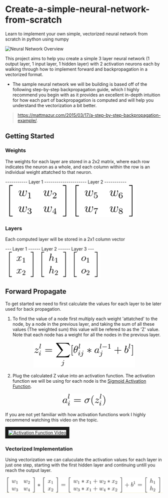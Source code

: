 # Create-a-simple-neural-network-from-scratch
Learn to implement your own simple, vectorized neural network from scratch in python using numpy

![Neural Network Overview](https://matthewmazur.files.wordpress.com/2018/03/neural_network-9.png)  

This project aims to help you create a simple 3 layer neural network (1 output layer, 1 input layer, 1 hidden layer) with 2 activation neurons each by walking through how to implement forward and backpropagation in a vectorized format.   
  
- The sample neural network we will be building is based off of the following step-by-step backpropagation guide, which I highly recommend you begin with as it provides an excellent in-depth intuition for how each part of backpropagation is computed and will help you understand the vectorization a bit better.

> https://mattmazur.com/2015/03/17/a-step-by-step-backpropagation-example/.  




## Getting Started

### Weights  
The weights for each layer are stored in a 2x2 matrix, where each row indicates the neuron as a whole, and each column within the row is an individual weight attatched to that neuron. 
  
----------- Layer 1 --------------------- Layer 2 -----------  
![Layer1_weights](/Images/layer1_weights.png) ![Layer1_weights](/Images/layer2_weights.png)

### Layers  
Each computed layer will be stored in a 2x1 column vector 
  
--- Layer 1 ------ Layer 2 ------ Layer 3 ---  
![Layer1](/Images/Layer1.png) ![Layer2](/Images/layer2.png) ![Layer3](/Images/layer3.png)
  

## Forward Propagate

To get started we need to first calculate the values for each layer to be later used for back propagation.  

1. To find the value of a node first multiply each weight 'attatched' to the node, by a node in the previous layer, and taking the sum of all these values (The weighted sum) this value will be refered to as the 'Z' value. Note that each node has a weight for all the nodes in the previous layer.

 <p align="center">
  <img src="/Images/z_calculation.png">
</p>

  
2. Plug the calculated Z value into an activation function. The activation function we will be using for each node is the [Sigmoid Activation Function](https://en.wikipedia.org/wiki/Sigmoid_function). 
  
<p align="center">
  <img src="/Images/activation_calculation.png">
</p>
  
  
   If you are not yet familiar with how activation functions work I highly recommend watching this video on the topic.
   
<a align="center">
  <a href="http://www.youtube.com/watch?feature=player_embedded&v=m0pIlLfpXWE
  " target="_blank"><img src="http://img.youtube.com/vi/m0pIlLfpXWE/0.jpg"
  alt="Activation Function Video" width="220" height="160" border="10" /></a>

### Vectorized Implementation
Using vectorization we can caluculate the activation values for each layer in just one step, starting with the first hidden layer and continuing untill you reach the output layer.

<p align="center">
  <img src="/Images/FFVectorized.png">
</p>



